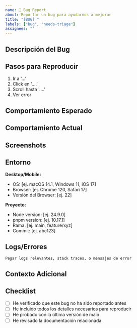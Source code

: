 ```yaml
---
name: 🐛 Bug Report
about: Reportar un bug para ayudarnos a mejorar
title: "[BUG] "
labels: ["bug", "needs-triage"]
assignees: ""
---
```


## Descripción del Bug

<!-- Una descripción clara y concisa del problema -->

## Pasos para Reproducir

1. Ir a '...'
2. Click en '....'
3. Scroll hasta '....'
4. Ver error

## Comportamiento Esperado

<!-- Qué esperabas que sucediera -->

## Comportamiento Actual

<!-- Qué está sucediendo actualmente -->

## Screenshots

<!-- Si aplica, agregar screenshots para explicar el problema -->

## Entorno

**Desktop/Mobile:**

- OS: [ej. macOS 14.1, Windows 11, iOS 17]
- Browser: [ej. Chrome 120, Safari 17]
- Versión del Browser: [ej. 22]

**Proyecto:**

- Node version: [ej. 24.9.0]
- pnpm version: [ej. 10.17.1]
- Rama: [ej. main, feature/xyz]
- Commit: [ej. abc123]

## Logs/Errores

```
Pegar logs relevantes, stack traces, o mensajes de error
```

## Contexto Adicional

<!-- Cualquier otra información relevante sobre el problema -->

## Checklist

- [ ] He verificado que este bug no ha sido reportado antes
- [ ] He incluido todos los detalles necesarios para reproducir
- [ ] He probado con la última versión de main
- [ ] He revisado la documentación relacionada
